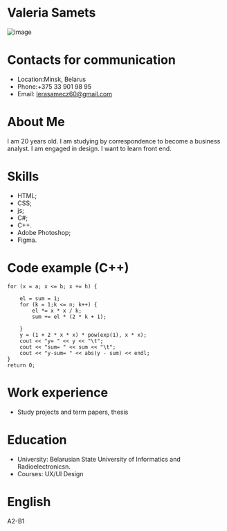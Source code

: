 # Valeria Samets                                    
![image](https://avatars.githubusercontent.com/u/107343807?v=4"")
# Contacts for communication
* Location:Minsk, Belarus
* Phone:+375 33 901 98 95
* Email: lerasamecz60@gmail.com
#  About Me
I am 20 years old. I am studying by correspondence to become a business analyst. I am engaged in design. I want to learn front end.
# Skills
- HTML;
- CSS;
- js;
- C#;
- C++.
- Adobe Photoshop;
- Figma.
# Code example (C++)
    for (x = a; x <= b; x += h) {
        
        el = sum = 1;
        for (k = 1;k <= n; k++) {
            el *= x * x / k;
            sum += el * (2 * k + 1);
            
        }
        y = (1 + 2 * x * x) * pow(exp(1), x * x);
        cout << "y= " << y << "\t";
        cout << "sum= " << sum << "\t";
        cout << "y-sum= " << abs(y - sum) << endl;
    }
    return 0;
# Work experience
* Study projects and term papers, thesis
# Education
* University: Belarusian State University of Informatics and Radioelectronicsn.
* Courses: UX/UI Design
# English
A2-B1
